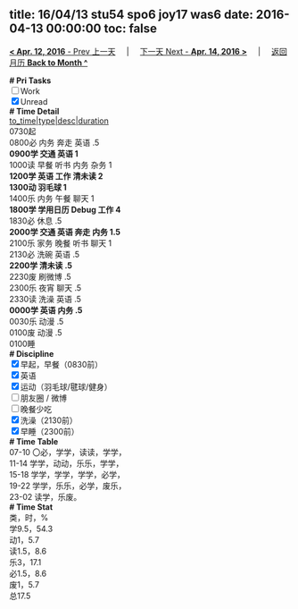 title: 16/04/13 stu54 spo6 joy17 was6
date: 2016-04-13 00:00:00
toc: false
---
[**< Apr. 12, 2016** - Prev 上一天](/lifelogs/2016/04/d12.html) &nbsp; &nbsp; | &nbsp; &nbsp; [下一天 Next - **Apr. 14, 2016 >**](/lifelogs/2016/04/d14.html) &nbsp; &nbsp; |  &nbsp; &nbsp; [返回月历 **Back to Month ^**](/lifelogs/2016/04/index.html)
<br/><div><b># Pri Tasks</b></div><div><input type="checkbox"/>Work</div><div><input checked="true" type="checkbox"/>Unread</div><div><b># Time Detail</b></div><div><u>to_time|type|desc|duration</u></div><div>0730起</div><div>0800必 内务 奔走 英语 .5</div><div><b>0900学 交通 英语 1</b></div><div>1000读 早餐 听书 内务 杂务 1</div><div><b>1200学 英语 工作 清未读 2</b></div><div><b>1300动 羽毛球 1</b></div><div>1400乐 内务 午餐 聊天 1</div><div><b>1800学 学用日历 Debug 工作 4</b></div><div>1830必 休息 .5</div><div><b>2000学 交通 英语 奔走 内务 1.5</b></div><div>2100乐 家务 晚餐 听书 聊天 1</div><div>2130必 洗碗 英语 .5</div><div><b>2200学 清未读 .5</b></div><div>2230废 刷微博 .5</div><div>2300乐 夜宵 聊天 .5</div><div>2330读 洗澡 英语 .5</div><div><b>0000学 英语 内务 .5</b></div><div>0030乐 动漫 .5</div><div>0100废 动漫 .5</div><div>0100睡</div><div><b># Discipline</b></div><div><input checked="true" type="checkbox"/>早起，早餐（0830前）</div><div><input checked="true" type="checkbox"/>英语</div><div><input checked="true" type="checkbox"/>运动（羽毛球/毽球/健身）</div><div><input type="checkbox"/>朋友圈 / 微博</div><div><input type="checkbox"/>晚餐少吃</div><div><input checked="true" type="checkbox"/>洗澡（2130前）</div><div><input checked="true" type="checkbox"/>早睡（2300前）</div><div><b># Time Table</b></div><div>07-10 〇必，学学，读读，学学，</div><div>11-14 学学，动动，乐乐，学学，</div><div>15-18 学学，学学，学学，必学，</div><div>19-22 学学，乐乐，必学，废乐，</div><div>23-02 读学，乐废。</div><div><b># Time Stat</b></div><div>类，时，%</div><div>学9.5，54.3</div><div>动1，5.7</div><div>读1.5，8.6</div><div>乐3，17.1</div><div>必1.5，8.6</div><div>废1，5.7</div><div>总17.5</div>